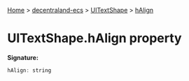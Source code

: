 [Home](./index) &gt; [decentraland-ecs](./decentraland-ecs.md) &gt; [UITextShape](./decentraland-ecs.uitextshape.md) &gt; [hAlign](./decentraland-ecs.uitextshape.halign.md)

# UITextShape.hAlign property


**Signature:**
```javascript
hAlign: string
```
